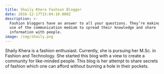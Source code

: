 ```yaml
---
title: Shaily Khera Fashion Blogger
date: 2016-12-17T15:04:10.000Z
description: >-
  Fashion bloggers have an answer to all your questions. They’re making great
  use of the communication medium to spread their knowledge and share
  information with people.
image: /img/shaily.png
---
```

Shaily Khera is a fashion enthusiast. Currently, she is pursuing her M.Sc. in Fashion and Technology. She started this blog with a view to create a community for like-minded people. This blog is her attempt to share secrets of fashion which one can afford without burning a hole in their pockets.

